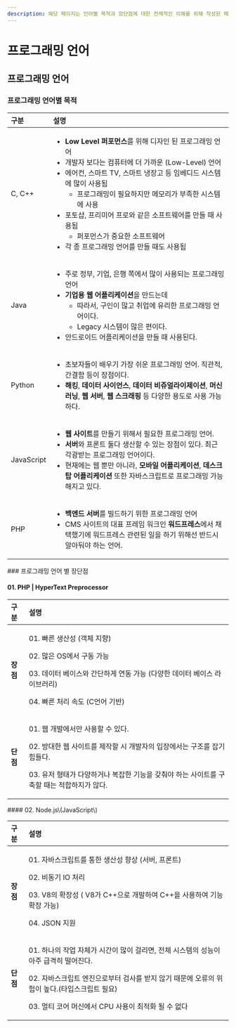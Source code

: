 ```yaml
---
description: 해당 페이지는 언어별 목적과 장단점에 대한 전체적인 이해를 위해 작성된 페이지입니다.
---
```


# 프로그래밍 언어

## 프로그래밍 언어 

### 프로그래밍 언어별 목적

<table>
  <thead>
    <tr>
      <th style="text-align:left">&#xAD6C;&#xBD84;</th>
      <th style="text-align:left">&#xC124;&#xBA85;</th>
    </tr>
  </thead>
  <tbody>
    <tr>
      <td style="text-align:left">C, C++</td>
      <td style="text-align:left">
        <ul>
          <li><b>Low Level &#xD37C;&#xD3EC;&#xBA3C;&#xC2A4;</b>&#xB97C; &#xC704;&#xD574;
            &#xB514;&#xC790;&#xC778; &#xB41C; &#xD504;&#xB85C;&#xADF8;&#xB798;&#xBC0D;
            &#xC5B8;&#xC5B4;</li>
          <li>&#xAC1C;&#xBC1C;&#xC790; &#xBCF4;&#xB2E4;&#xB294; &#xCEF4;&#xD4E8;&#xD130;&#xC5D0;
            &#xB354; &#xAC00;&#xAE4C;&#xC6B4; (Low-Level) &#xC5B8;&#xC5B4;</li>
          <li>&#xC5D0;&#xC5B4;&#xCEE8;, &#xC2A4;&#xB9C8;&#xD2B8; TV, &#xC2A4;&#xB9C8;&#xD2B8;
            &#xB0C9;&#xC7A5;&#xACE0; &#xB4F1; &#xC784;&#xBCA0;&#xB514;&#xB4DC; &#xC2DC;&#xC2A4;&#xD15C;&#xC5D0;
            &#xB9CE;&#xC774; &#xC0AC;&#xC6A9;&#xB428;
            <ul>
              <li>&#xD504;&#xB85C;&#xADF8;&#xB798;&#xBC0D;&#xC774; &#xD544;&#xC694;&#xD558;&#xC9C0;&#xB9CC;
                &#xBA54;&#xBAA8;&#xB9AC;&#xAC00; &#xBD80;&#xC871;&#xD55C; &#xC2DC;&#xC2A4;&#xD15C;&#xC5D0;
                &#xC0AC;&#xC6A9;</li>
            </ul>
          </li>
          <li>&#xD3EC;&#xD1A0;&#xC0F5;, &#xD504;&#xB9AC;&#xBBF8;&#xC5B4; &#xD504;&#xB85C;&#xC640;
            &#xAC19;&#xC740; &#xC18C;&#xD504;&#xD2B8;&#xC6E8;&#xC5B4;&#xB97C; &#xB9CC;&#xB4E4;
            &#xB54C; &#xC0AC;&#xC6A9;&#xB428;
            <ul>
              <li>&#xD37C;&#xD3EC;&#xBA3C;&#xC2A4;&#xAC00; &#xC911;&#xC694;&#xD55C; &#xC18C;&#xD504;&#xD2B8;&#xC6E8;&#xC5B4;</li>
            </ul>
          </li>
          <li>&#xAC01; &#xC885; &#xD504;&#xB85C;&#xADF8;&#xB798;&#xBC0D; &#xC5B8;&#xC5B4;&#xB97C;
            &#xB9CC;&#xB4E4; &#xB54C;&#xB3C4; &#xC0AC;&#xC6A9;&#xB428;</li>
        </ul>
      </td>
    </tr>
    <tr>
      <td style="text-align:left">Java</td>
      <td style="text-align:left">
        <ul>
          <li>&#xC8FC;&#xB85C; &#xC815;&#xBD80;, &#xAE30;&#xC5C5;, &#xC740;&#xD589;
            &#xCABD;&#xC5D0;&#xC11C; &#xB9CE;&#xC774; &#xC0AC;&#xC6A9;&#xB418;&#xB294;
            &#xD504;&#xB85C;&#xADF8;&#xB798;&#xBC0D; &#xC5B8;&#xC5B4;</li>
          <li><b>&#xAE30;&#xC5C5;&#xC6A9; &#xC6F9; &#xC5B4;&#xD50C;&#xB9AC;&#xCF00;&#xC774;&#xC158;</b>&#xC744;
            &#xB9CC;&#xB4DC;&#xB294;&#xB370;
            <ul>
              <li>&#xB530;&#xB77C;&#xC11C;, &#xAD6C;&#xC778;&#xC774; &#xB9CE;&#xACE0; &#xCDE8;&#xC5C5;&#xC5D0;
                &#xC720;&#xB9AC;&#xD55C; &#xD504;&#xB85C;&#xADF8;&#xB798;&#xBC0D; &#xC5B8;&#xC5B4;&#xC774;&#xB2E4;.</li>
              <li>Legacy &#xC2DC;&#xC2A4;&#xD15C;&#xC774; &#xB9CE;&#xC740; &#xD3B8;&#xC774;&#xB2E4;.</li>
            </ul>
          </li>
          <li>&#xC548;&#xB4DC;&#xB85C;&#xC774;&#xB4DC; &#xC5B4;&#xD50C;&#xB9AC;&#xCF00;&#xC774;&#xC158;&#xC744;
            &#xB9CC;&#xB4E4; &#xB54C; &#xC0AC;&#xC6A9;&#xB41C;&#xB2E4;.</li>
        </ul>
      </td>
    </tr>
    <tr>
      <td style="text-align:left">Python</td>
      <td style="text-align:left">
        <ul>
          <li>&#xCD08;&#xBCF4;&#xC790;&#xB4E4;&#xC774; &#xBC30;&#xC6B0;&#xAE30; &#xAC00;&#xC7A5;
            &#xC26C;&#xC6B4; &#xD504;&#xB85C;&#xADF8;&#xB798;&#xBC0D; &#xC5B8;&#xC5B4;.
            &#xC9C1;&#xAD00;&#xC801;, &#xAC04;&#xACB0;&#xD568; &#xB4F1;&#xC774; &#xC7A5;&#xC810;&#xC774;&#xB2E4;.</li>
          <li><b>&#xD574;&#xD0B9;</b>, <b>&#xB370;&#xC774;&#xD130; &#xC0AC;&#xC774;&#xC5B8;&#xC2A4;</b>, <b>&#xB370;&#xC774;&#xD130; &#xBE44;&#xC96C;&#xC5BC;&#xB77C;&#xC774;&#xC81C;&#xC774;&#xC158;</b>, <b>&#xBA38;&#xC2E0;&#xB7EC;&#xB2DD;</b>, <b>&#xC6F9; &#xC11C;&#xBC84;</b>, <b>&#xC6F9; &#xC2A4;&#xD06C;&#xB798;&#xD551;</b> &#xB4F1;
            &#xB2E4;&#xC591;&#xD55C; &#xC6A9;&#xB3C4;&#xB85C; &#xC0AC;&#xC6A9; &#xAC00;&#xB2A5;&#xD558;&#xB2E4;.</li>
        </ul>
      </td>
    </tr>
    <tr>
      <td style="text-align:left">JavaScript</td>
      <td style="text-align:left">
        <ul>
          <li><b>&#xC6F9; &#xC0AC;&#xC774;&#xD2B8;</b>&#xB97C; &#xB9CC;&#xB4E4;&#xAE30;
            &#xC704;&#xD574;&#xC11C; &#xD544;&#xC694;&#xD55C; &#xD504;&#xB85C;&#xADF8;&#xB798;&#xBC0D;
            &#xC5B8;&#xC5B4;.</li>
          <li><b>&#xC11C;&#xBC84;</b>&#xC640; &#xD504;&#xB860;&#xD2B8; &#xB458;&#xB2E4;
            &#xC0DD;&#xC0B0;&#xD560; &#xC218; &#xC788;&#xB294; &#xC7A5;&#xC810;&#xC774;
            &#xC788;&#xB2E4;. &#xCD5C;&#xADFC; &#xAC01;&#xAD11;&#xBC1B;&#xB294; &#xD504;&#xB85C;&#xADF8;&#xB798;&#xBC0D;
            &#xC5B8;&#xC5B4;&#xC774;&#xB2E4;.</li>
          <li>&#xD604;&#xC7AC;&#xC5D0;&#xB294; &#xC6F9; &#xBFD0;&#xB9CC; &#xC544;&#xB2C8;&#xB77C;,<b> &#xBAA8;&#xBC14;&#xC77C; &#xC5B4;&#xD50C;&#xB9AC;&#xCF00;&#xC774;&#xC158;</b>, <b>&#xB370;&#xC2A4;&#xD06C;&#xD0D1; &#xC5B4;&#xD50C;&#xB9AC;&#xCF00;&#xC774;&#xC158;</b> &#xB610;&#xD55C;
            &#xC790;&#xBC14;&#xC2A4;&#xD06C;&#xB9BD;&#xD2B8;&#xB85C; &#xD504;&#xB85C;&#xADF8;&#xB798;&#xBC0D;
            &#xAC00;&#xB2A5;&#xD574;&#xC9C0;&#xACE0; &#xC788;&#xB2E4;.</li>
        </ul>
      </td>
    </tr>
    <tr>
      <td style="text-align:left">PHP</td>
      <td style="text-align:left">
        <ul>
          <li><b>&#xBC31;&#xC5D4;&#xB4DC; &#xC11C;&#xBC84;</b>&#xB97C; &#xBE4C;&#xB4DC;&#xD558;&#xAE30;
            &#xC704;&#xD55C; &#xD504;&#xB85C;&#xADF8;&#xB798;&#xBC0D; &#xC5B8;&#xC5B4;</li>
          <li>CMS &#xC0AC;&#xC774;&#xD2B8;&#xC758; &#xB300;&#xD45C; &#xD504;&#xB808;&#xC784;
            &#xC6CC;&#xD06C;&#xC778; <b>&#xC6CC;&#xB4DC;&#xD504;&#xB808;&#xC2A4;</b>&#xC5D0;&#xC11C;
            &#xCC44;&#xD0DD;&#xD588;&#xAE30;&#xC5D0; &#xC6CC;&#xB4DC;&#xD504;&#xB808;&#xC2A4;
            &#xAD00;&#xB828;&#xB41C; &#xC77C;&#xC744; &#xD558;&#xAE30; &#xC704;&#xD574;&#xC120;
            &#xBC18;&#xB4DC;&#xC2DC; &#xC54C;&#xC544;&#xB46C;&#xC57C; &#xD558;&#xB294;
            &#xC5B8;&#xC5B4;.</li>
        </ul>
      </td>
    </tr>
  </tbody>
</table>### 프로그래밍 언어 별 장단점 

#### 01. PHP \| HyperText Preprocessor

<table>
  <thead>
    <tr>
      <th style="text-align:left">&#xAD6C;&#xBD84;</th>
      <th style="text-align:left">&#xC124;&#xBA85;</th>
    </tr>
  </thead>
  <tbody>
    <tr>
      <td style="text-align:left"><b>&#xC7A5;&#xC810;</b>
      </td>
      <td style="text-align:left">
        <p>01. &#xBE60;&#xB978; &#xC0DD;&#xC0B0;&#xC131; (&#xAC1D;&#xCCB4; &#xC9C0;&#xD5A5;)</p>
        <p>02. &#xB9CE;&#xC740; OS&#xC5D0;&#xC11C; &#xAD6C;&#xB3D9; &#xAC00;&#xB2A5;</p>
        <p>03. &#xB370;&#xC774;&#xD130; &#xBCA0;&#xC774;&#xC2A4;&#xC640; &#xAC04;&#xB2E8;&#xD558;&#xAC8C;
          &#xC5F0;&#xB3D9; &#xAC00;&#xB2A5; (&#xB2E4;&#xC591;&#xD55C; &#xB370;&#xC774;&#xD130;
          &#xBCA0;&#xC774;&#xC2A4; &#xB77C;&#xC774;&#xBE0C;&#xB7EC;&#xB9AC;)</p>
        <p>04. &#xBE60;&#xB978; &#xCC98;&#xB9AC; &#xC18D;&#xB3C4; (C&#xC5B8;&#xC5B4;
          &#xAE30;&#xBC18;)</p>
      </td>
    </tr>
    <tr>
      <td style="text-align:left"><b>&#xB2E8;&#xC810;</b> 
      </td>
      <td style="text-align:left">
        <p>01. &#xC6F9; &#xAC1C;&#xBC1C;&#xC5D0;&#xC11C;&#xB9CC; &#xC0AC;&#xC6A9;&#xD560;
          &#xC218; &#xC788;&#xB2E4;.</p>
        <p>02. &#xBC29;&#xB300;&#xD55C; &#xC6F9; &#xC0AC;&#xC774;&#xD2B8;&#xB97C;
          &#xC81C;&#xC791;&#xD560; &#xC2DC; &#xAC1C;&#xBC1C;&#xC790;&#xC758; &#xC785;&#xC7A5;&#xC5D0;&#xC11C;&#xB294;
          &#xAD6C;&#xC870;&#xB97C; &#xC7A1;&#xAE30; &#xD798;&#xB4E4;&#xB2E4;.</p>
        <p>03. &#xC720;&#xC800; &#xD615;&#xD0DC;&#xAC00; &#xB2E4;&#xC591;&#xD558;&#xAC70;&#xB098;
          &#xBCF5;&#xC7A1;&#xD55C; &#xAE30;&#xB2A5;&#xC744; &#xAC16;&#xCDB0;&#xC57C;
          &#xD558;&#xB294; &#xC0AC;&#xC774;&#xD2B8;&#xB97C; &#xAD6C;&#xCD95;&#xD560;
          &#xB54C;&#xB294; &#xC801;&#xD569;&#xD558;&#xC9C0;&#xAC00; &#xC54A;&#xB2E4;.</p>
      </td>
    </tr>
  </tbody>
</table>#### 02. Node.js\(JavaScript\)

<table>
  <thead>
    <tr>
      <th style="text-align:left">&#xAD6C;&#xBD84;</th>
      <th style="text-align:left">&#xC124;&#xBA85;</th>
    </tr>
  </thead>
  <tbody>
    <tr>
      <td style="text-align:left"><b>&#xC7A5;&#xC810;</b>
      </td>
      <td style="text-align:left">
        <p>01. &#xC790;&#xBC14;&#xC2A4;&#xD06C;&#xB9BD;&#xD2B8;&#xB97C; &#xD1B5;&#xD55C;
          &#xC0DD;&#xC0B0;&#xC131; &#xD5A5;&#xC0C1; (&#xC11C;&#xBC84;, &#xD504;&#xB860;&#xD2B8;)</p>
        <p>02. &#xBE44;&#xB3D9;&#xAE30; IO &#xCC98;&#xB9AC;</p>
        <p>03. V8&#xC758; &#xD655;&#xC7A5;&#xC131; ( V8&#xAC00; C++&#xC73C;&#xB85C;
          &#xAC1C;&#xBC1C;&#xD558;&#xC5EC; C++&#xC744; &#xC0AC;&#xC6A9;&#xD558;&#xC5EC;
          &#xAE30;&#xB2A5;&#xD655;&#xC7A5; &#xAC00;&#xB2A5;)</p>
        <p>04. JSON &#xC9C0;&#xC6D0;</p>
      </td>
    </tr>
    <tr>
      <td style="text-align:left"><b>&#xB2E8;&#xC810;</b> 
      </td>
      <td style="text-align:left">
        <p>01. &#xD558;&#xB098;&#xC758; &#xC791;&#xC5C5; &#xC790;&#xCCB4;&#xAC00;
          &#xC2DC;&#xAC04;&#xC774; &#xB9CE;&#xC774; &#xAC78;&#xB9AC;&#xBA74;, &#xC804;&#xCCB4;
          &#xC2DC;&#xC2A4;&#xD15C;&#xC758; &#xC131;&#xB2A5;&#xC774; &#xC544;&#xC8FC;
          &#xAE09;&#xACA9;&#xD788; &#xB5A8;&#xC5B4;&#xC9C4;&#xB2E4;.</p>
        <p>02. &#xC790;&#xBC14;&#xC2A4;&#xD06C;&#xB9BD;&#xD2B8; &#xC5D4;&#xC9C4;&#xC73C;&#xB85C;&#xBD80;&#xD130;
          &#xAC80;&#xC0AC;&#xB97C; &#xBC1B;&#xC9C0; &#xC54A;&#xAE30; &#xB54C;&#xBB38;&#xC5D0;
          &#xC624;&#xB958;&#xC758; &#xC704;&#xD5D8;&#xC774; &#xB192;&#xB2E4;.(&#xD0C0;&#xC785;&#xC2A4;&#xD06C;&#xB9BD;&#xD2B8;
          &#xD544;&#xC694;)</p>
        <p>03. &#xBA40;&#xD2F0; &#xCF54;&#xC5B4; &#xBA38;&#xC2E0;&#xC5D0;&#xC11C;
          CPU &#xC0AC;&#xC6A9;&#xC774; &#xCD5C;&#xC801;&#xD654; &#xB420; &#xC218;
          &#xC5C6;&#xB2E4;</p>
      </td>
    </tr>
  </tbody>
</table>






